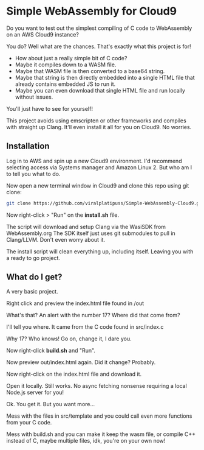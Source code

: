# Simple WebAssembly for Cloud9

Do you want to test out the simplest compiling of C code to WebAssembly on an AWS Cloud9 instance?

You do? Well what are the chances. That's exactly what this project is for!

- How about just a really simple bit of C code?
- Maybe it compiles down to a WASM file.
- Maybe that WASM file is then converted to a base64 string.
- Maybe that string is then directly embedded into a single HTML file that already contains embedded JS to run it.
- Maybe you can even download that single HTML file and run locally without issues.

You'll just have to see for yourself!

This project avoids using emscripten or other frameworks and compiles with straight up Clang. It'll even install it all for you on Cloud9. No worries.


## Installation

Log in to AWS and spin up a new Cloud9 environment.
I'd recommend selecting access via Systems manager and Amazon Linux 2. But who am I to tell you what to do.

Now open a new terminal window in Cloud9 and clone this repo using git clone:

```bash
git clone https://github.com/viralplatipuss/Simple-WebAssembly-Cloud9.git
```

Now right-click > "Run" on the **install.sh** file.

The script will download and setup Clang via the WasiSDK from WebAssembly.org
The SDK itself just uses git submodules to pull in Clang/LLVM. Don't even worry about it.

The install script will clean everything up, including itself. Leaving you with a ready to go project.

## What do I get?

A very basic project.

Right click and preview the index.html file found in /out

What's that? An alert with the number 17? Where did that come from?

I'll tell you where. It came from the C code found in src/index.c

Why 17? Who knows! Go on, change it, I dare you.

Now right-click **build.sh** and "Run".

Now preview out/index.html again. Did it change? Probably.

Now right-click on the index.html file and download it.

Open it locally. Still works. No async fetching nonsense requiring a local Node.js server for you!

Ok. You get it. But you want more...

Mess with the files in src/template and you could call even more functions from your C code.

Mess with build.sh and you can make it keep the wasm file, or compile C++ instead of C, maybe multiple files, idk, you're on your own now!
